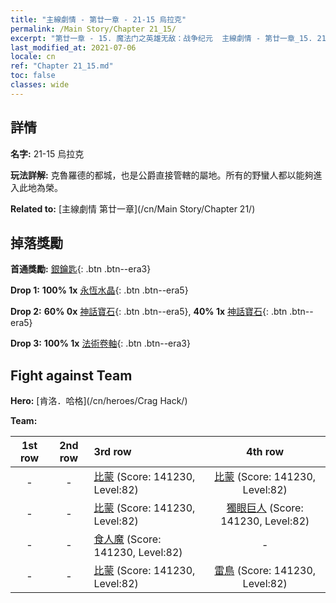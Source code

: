 ```yaml
---
title: "主線劇情 - 第廿一章 - 21-15 烏拉克"
permalink: /Main Story/Chapter 21_15/
excerpt: "第廿一章 - 15. 魔法门之英雄无敌：战争纪元  主線劇情 - 第廿一章_15. 21-15 烏拉克"
last_modified_at: 2021-07-06
locale: cn
ref: "Chapter 21_15.md"
toc: false
classes: wide
---
```


## 詳情

 **名字:** 21-15 烏拉克

 **玩法詳解:** 克魯羅德的都城，也是公爵直接管轄的屬地。所有的野蠻人都以能夠進入此地為榮。

 **Related to:** [主線劇情 第廿一章](/cn/Main Story/Chapter 21/)

## 掉落獎勵

 **首通獎勵:** [銀鑰匙](/cn/Items/con_693/){: .btn .btn--era3}

 **Drop 1:** **100% 1x** [永恆水晶](/cn/Items/mat_73/){: .btn .btn--era5}

 **Drop 2:** **60% 0x** [神話寶石](/cn/Items/mat_65/){: .btn .btn--era5}, **40% 1x** [神話寶石](/cn/Items/mat_65/){: .btn .btn--era5}

 **Drop 3:** **100% 1x** [法術卷軸](/cn/Items/con_694/){: .btn .btn--era3}


## Fight against Team
 **Hero:** [肯洛．哈格](/cn/heroes/Crag Hack/)

 **Team:**


  | 1st row | 2nd row | 3rd row | 4th row |
  |:----:|:----:|:----|:----:|
  | - | - | [比蒙](/cn/units/Behemoth/) (Score: 141230, Level:82)  | [比蒙](/cn/units/Behemoth/) (Score: 141230, Level:82)  |
  | - | - | [比蒙](/cn/units/Behemoth/) (Score: 141230, Level:82)  | [獨眼巨人](/cn/units/Cyclops/) (Score: 141230, Level:82)  |
  | - | - | [食人魔](/cn/units/Ogre/) (Score: 141230, Level:82)  | - |
  | - | - | [比蒙](/cn/units/Behemoth/) (Score: 141230, Level:82)  | [雷鳥](/cn/units/Roc/) (Score: 141230, Level:82)  |


